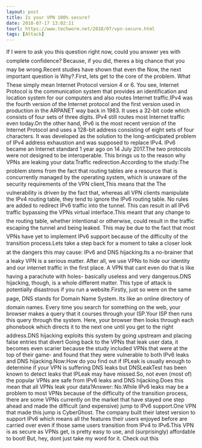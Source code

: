 ```yaml
---
layout: post
title: Is your VPN 100% secure?
date: 2018-07-17 13:02:11
tourl: https://www.techworm.net/2018/07/vpn-secure.html
tags: [Attack]
---
```

If I were to ask you this question right now, could you answer yes with complete confidence? Because, if you did, theres a big chance that you may be wrong.Recent studies have shown that even the Now, the next important question is Why?.First, lets get to the core of the problem. What These simply mean Internet Protocol version 4 or 6. You see, Internet Protocol is the communication system that provides an identification and location system for our computers and also routes Internet traffic.IPv4 was the fourth version of the Internet protocol and the first version used in production in the ARPANET way back in 1983. It uses a 32-bit code which consists of four sets of three digits. IPv4 still routes most Internet traffic even today.On the other hand, IPv6 is the most recent version of the Internet Protocol and uses a 128-bit address consisting of eight sets of four characters. It was developed as the solution to the long-anticipated problem of IPv4 address exhaustion and was supposed to replace IPv4. IPv6 became an Internet standard 1 year ago on 14 July 2017.The two protocols were not designed to be interoperable. This brings us to the reason why VPNs are leaking your data:Traffic redirection.According to the study:The problem stems from the fact that routing tables are a resource that is concurrently managed by the operating system, which is unaware of the security requirements of the VPN client,This means that the The vulnerability is driven by the fact that, whereas all VPN clients manipulate the IPv4 routing table, they tend to ignore the IPv6 routing table. No rules are added to redirect IPv6 traffic into the tunnel. This can result in all IPv6 traffic bypassing the VPNs virtual interface.This meant that any change to the routing table, whether intentional or otherwise, could result in the traffic escaping the tunnel and being leaked. This may be due to the fact that most VPNs have yet to implement IPv6 support because of the difficulty of the transition process.Lets take a step back for a moment to take a closer look at the dangers this may cause: IPv6 and DNS hijacking.Its a no-brainer that a leaky VPN is a serious matter. After all, we use VPNs to hide our identity and our internet traffic in the first place. A VPN that cant even do that is like having a parachute with holes- basically useless and very dangerous.DNS hijacking, though, is a whole different matter. This type of attack is potentially disastrous if you run a website.Firstly, just so were on the same page, DNS stands for Domain Name System. Its like an online directory of domain names. Every time you search for something on the web, your browser makes a query that it courses through your ISP.Your ISP then runs this query through the system. Here, your browser then looks through each phonebook which directs it to the next one until you get to the right address.DNS hijacking exploits this system by going upstream and placing false entries that divert Going back to the VPNs that leak user data, it becomes even scarier because the study included VPNs that were at the top of their game- and found that they were vulnerable to both IPv6 leaks and DNS hijacking.Now:How do you find out if IPLeak is usually enough to determine if your VPN is suffering DNS leaks but DNSLeakTest has been known to detect leaks that IPLeak may have missed.So, not even (most of) the popular VPNs are safe from IPv6 leaks and DNS hijacking.Does this mean that all VPNs leak your data?Answer: No.While IPv6 leaks may be a problem to most VPNs because of the difficulty of the transition process, there are some VPNs currently on the market that have stayed one step ahead and made the difficult (and expensive) jump to IPv6 support.One VPN that made this jump is CyberGhost. The company built their latest version to support IPv6 which means all the features their users enjoyed before are carried over even if those same users transition from IPv4 to IPv6.This VPN is as secure as VPNs get, is pretty easy to use, and (surprisingly) affordable to boot! But, hey, dont just take my word for it. Check out this 